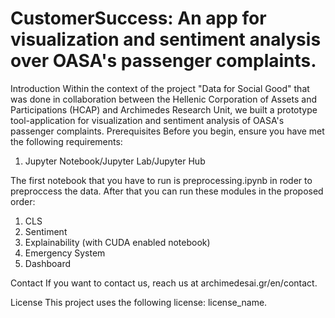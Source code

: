 # CustomerSuccess: An app for visualization and sentiment analysis over OASA's passenger complaints.

Introduction
Within the context of the project "Data for Social Good" that was done in collaboration between the Hellenic Corporation of Assets and Participations (HCAP) and Archimedes Research Unit, we built a prototype tool-application for visualization and sentiment analysis of OASA's passenger complaints.
Prerequisites
Before you begin, ensure you have met the following requirements:

1. Jupyter Notebook/Jupyter Lab/Jupyter Hub

The first notebook that you have to run is preprocessing.ipynb in roder to preproccess the data.
After that you can run these modules in the proposed order:
1. CLS
2. Sentiment
3. Explainability (with CUDA enabled notebook)
4. Emergency System
5. Dashboard

Contact
If you want to contact us, reach us at archimedesai.gr/en/contact.

License
This project uses the following license: license_name.
